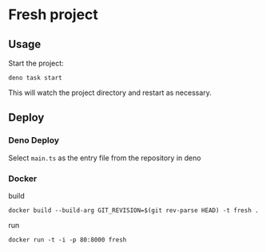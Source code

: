 # Fresh project

## Usage

Start the project:

```shell
deno task start
```

This will watch the project directory and restart as necessary.

## Deploy

### Deno Deploy

Select `main.ts` as the entry file from the repository in deno

### Docker

build

```shell
docker build --build-arg GIT_REVISION=$(git rev-parse HEAD) -t fresh .
```

run

```shell
docker run -t -i -p 80:8000 fresh
```
